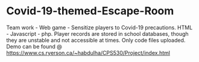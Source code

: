 # Covid-19-themed-Escape-Room
Team work - Web game - Sensitize players to Covid-19 precautions.
HTML - Javascript - php.
Player records are stored in school databases, though they are unstable and not accessible at times.
Only code files uploaded.
Demo can be found @ https://www.cs.ryerson.ca/~habdulha/CPS530/Project/index.html
